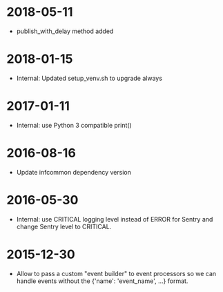 2018-05-11
==========
* publish_with_delay method added

2018-01-15
==========
* Internal: Updated setup_venv.sh to upgrade always

2017-01-11
==========
* Internal: use Python 3 compatible print()

2016-08-16
==========
* Update infcommon dependency version

2016-05-30
==========
* Internal: use CRITICAL logging level instead of ERROR for Sentry and change Sentry level to CRITICAL.

2015-12-30
==========
* Allow to pass a custom "event builder" to event processors so we can handle events without the {'name': 'event_name', ...} format.

